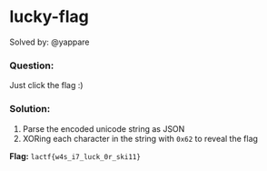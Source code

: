 # lucky-flag

Solved by: @yappare
### Question:
Just click the flag :) 
### Solution:
1. Parse the encoded unicode string as JSON
2. XORing each character in the string with `0x62` to reveal the flag

**Flag:** `lactf{w4s_i7_luck_0r_ski11}`
